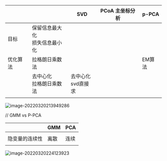 

|          |                                     | SVD                      | PCoA 主坐标分析 | p-PCA  |
| -------- | ----------------------------------- | ------------------------ | --------------- | ------ |
| 目标     | 保留信息最大化 <br />损失信息最小化 |                          |                 |        |
| 优化算法 | 拉格朗日乘数法                      |                          |                 | EM算法 |
|          | 去中心化 <br />拉格朗日乘数法       | 去中心化<br /> svd直接求 |                 |        |
|          |                                     |                          |                 |        |









![image-20220320213949286](../../../../../Documents/typora/images/image-20220320213949286.png)









// GMM vs P-PCA

|                | GMM  | PCA  |
| -------------- | ---- | ---- |
|                |      |      |
| 隐变量的连续性 | 离散 | 连续 |
|                |      |      |

![image-20220320224123923](../../../../../Documents/typora/images/image-20220320224123923.png)